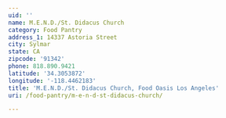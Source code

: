 ```yaml
---
uid: ''
name: M.E.N.D./St. Didacus Church
category: Food Pantry
address_1: 14337 Astoria Street
city: Sylmar
state: CA
zipcode: '91342'
phone: 818.890.9421
latitude: '34.3053872'
longitude: '-118.4462183'
title: 'M.E.N.D./St. Didacus Church, Food Oasis Los Angeles'
uri: /food-pantry/m-e-n-d-st-didacus-church/

---
```

